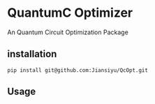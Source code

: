 # QuantumC Optimizer 

An Quantum Circuit Optimization Package

## installation 

```
pip install git@github.com:Jiansiyu/QcOpt.git
```


## Usage 

